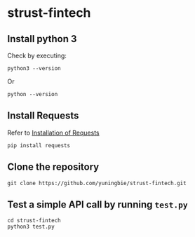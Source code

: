 # strust-fintech

## Install python 3
Check by executing:
```
python3 --version
```
Or
```
python --version
```

## Install Requests
Refer to [Installation of Requests](https://2.python-requests.org//en/latest/user/install/#install)
```
pip install requests
```

## Clone the repository
```
git clone https://github.com/yuningbie/strust-fintech.git
```

## Test a simple API call by running `test.py`
```
cd strust-fintech
python3 test.py
```
